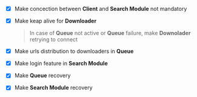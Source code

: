 - [x] Make concection between **Client** and **Search Module** not mandatory

- [x] Make keap alive for **Downloader**
	> In case of **Queue** not active or **Queue** failure, make **Downolader** retrying to connect

- [x] Make urls distribution to downloaders in **Queue** 

- [x] Make login feature in **Search Module**

- [x] Make **Queue** recovery

- [x] Make **Search Module** recovery
